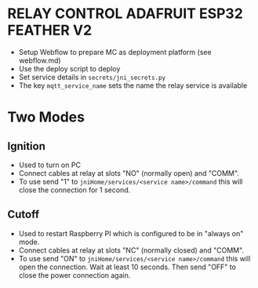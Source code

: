 RELAY CONTROL ADAFRUIT ESP32 FEATHER V2
=======================================

- Setup Webflow to prepare MC as deployment platform (see webflow.md)
- Use the deploy script to deploy
- Set service details in `secrets/jni_secrets.py`
- The key `mqtt_service_name` sets the name the relay service is available

# Two Modes
## Ignition
- Used to turn on PC
- Connect cables at relay at slots "NO" (normally open) and "COMM".
- To use send "1" to `jniHome/services/<service name>/command` this will close
the connection for 1 second.

## Cutoff
- Used to restart Raspberry PI which is configured to be in "always on" mode.
- Connect cables at relay at slots "NC" (normally closed) and "COMM".
- To use send "ON" to `jniHome/services/<service name>/command` this will open
the connection. Wait at least 10 seconds. Then send "OFF" to close the power
connection again.

